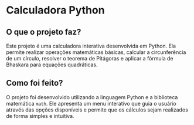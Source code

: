 <!DOCTYPE html>
<html lang="pt-BR">
<head>
    <meta charset="UTF-8">
    <meta name="viewport" content="width=device-width, initial-scale=1.0">
</head>
<body>
    <h1>Calculadora Python</h1>
    <h2>O que o projeto faz?</h2>
    <p>Este projeto é uma calculadora interativa desenvolvida em Python. Ela permite realizar operações matemáticas básicas, calcular a circunferência de um círculo, resolver o teorema de Pitágoras e aplicar a fórmula de Bhaskara para equações quadráticas.</p>
    <h2>Como foi feito?</h2>
    <p>O projeto foi desenvolvido utilizando a linguagem Python e a biblioteca matemática <code>math</code>. Ele apresenta um menu interativo que guia o usuário através das opções disponíveis e permite que os cálculos sejam realizados de forma simples e intuitiva.</p>
</body>
</html>
